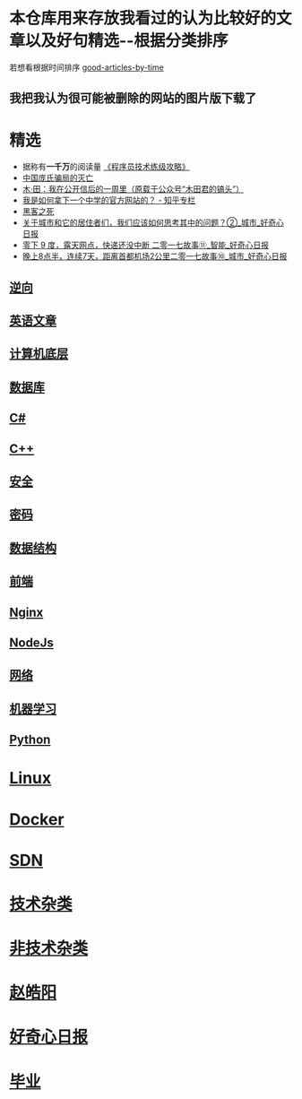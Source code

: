 # 本仓库用来存放我看过的认为比较好的文章以及好句精选--根据分类排序
若想看根据时间排序 [good-articles-by-time](https://github.com/zhang0peter/good-articles-by-time)
## 我把我认为很可能被删除的网站的图片版下载了

# 精选
*   据称有**一千万**的阅读量 [《程序员技术练级攻略》](https://coolshell.cn/articles/4990.html)
*   [中国庞氏骗局的灭亡](http://www.kanshangjie.com/article/152047-1.html)
*   [木·田：我在公开信后的一周里（原载于公众号“木田君的镐头”）](https://sikaozhe1997.github.io/Xin-Yue/#/%E6%9C%A8%C2%B7%E7%94%B0%EF%BC%9A%E6%88%91%E5%9C%A8%E5%85%AC%E5%BC%80%E4%BF%A1%E5%90%8E%E7%9A%84%E4%B8%80%E5%91%A8%E9%87%8C.md)
*   [我是如何拿下一个中学的官方网站的？ - 知乎专栏](https://github.com/zhang0peter/good-articles-by-sort/blob/master/精选/我是如何拿下一个中学的官方网站的-知乎专栏.pdf)
*   [黑客之死](https://github.com/zhang0peter/good-articles-by-sort/blob/master/%E7%B2%BE%E9%80%89/%E9%BB%91%E5%AE%A2%E4%B9%8B%E6%AD%BB.pdf)
*   [关于城市和它的居住者们，我们应该如何思考其中的问题？②_城市_好奇心日报](https://github.com/zhang0peter/good-articles-by-sort/blob/master/精选/关于城市和它的居住者们，我们应该如何思考其中的问题？②_城市_好奇心日报.pdf)
*   [零下 9 度，露天网点，快递还没中断   二零一七故事⑪_智能_好奇心日报](https://github.com/zhang0peter/good-articles-by-sort/blob/master/精选/零下9度，露天网点，快递还没中断二零一七故事⑪_智能_好奇心日报.pdf)
*   [晚上8点半，连续7天，距离首都机场2公里二零一七故事⑩_城市_好奇心日报](https://github.com/zhang0peter/good-articles-by-sort/blob/master/精选/晚上8点半，连续7天，距离首都机场2公里二零一七故事⑩_城市_好奇心日报.pdf)




## [逆向](逆向.md)
## [英语文章](英语.md)
## [计算机底层](计算机底层.md) 
## [数据库](数据库.md)
## [C#](C#.md)
## [C++](C++)
## [安全](安全.md)
## [密码](密码.md)
## [数据结构](数据结构.md)
## [前端](前端.md)
## [Nginx](Nginx.md)
## [NodeJs](NodeJs.md)
## [网络](网络.md)
## [机器学习](机器学习.md)
## [Python](Python.md)
# [Linux](Linux.md)
# [Docker](Docker.md)
# [SDN](SDN.md)
# [技术杂类](技术杂类.md)
# [非技术杂类](非技术杂类.md)
# [赵皓阳](赵皓阳.md)
# [好奇心日报](好奇心日报.md)
# [毕业](毕业.md)